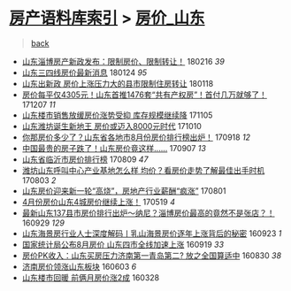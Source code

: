 [房产语料库索引](../../README.md)  > [房价_山东](房价_山东.md)
====
> [back](../README.md)

- [山东淄博房产新政发布：限制房价、限制转让！](http://jkwz.applinzi.com/ittc/7070707067143062544.html#%E5%B1%B1%E4%B8%9C%E6%B7%84%E5%8D%9A%E6%88%BF%E4%BA%A7%E6%96%B0%E6%94%BF%E5%8F%91%E5%B8%83%EF%BC%9A%E9%99%90%E5%88%B6%E6%88%BF%E4%BB%B7%E3%80%81%E9%99%90%E5%88%B6%E8%BD%AC%E8%AE%A9%EF%BC%81) 180216 *39* 
- [山东三四线房价最新消息](http://jkwz.applinzi.com/ittc/7062118019105293319.html#%E5%B1%B1%E4%B8%9C%E4%B8%89%E5%9B%9B%E7%BA%BF%E6%88%BF%E4%BB%B7%E6%9C%80%E6%96%B0%E6%B6%88%E6%81%AF) 180124 *95* 
- [山东出新政 房价上涨压力大的县市限制住房转让](http://jkwz.applinzi.com/ittc/7059843763310953489.html#%E5%B1%B1%E4%B8%9C%E5%87%BA%E6%96%B0%E6%94%BF+%E6%88%BF%E4%BB%B7%E4%B8%8A%E6%B6%A8%E5%8E%8B%E5%8A%9B%E5%A4%A7%E7%9A%84%E5%8E%BF%E5%B8%82%E9%99%90%E5%88%B6%E4%BD%8F%E6%88%BF%E8%BD%AC%E8%AE%A9) 180118  
- [房价每平仅4305元！山东首推1476套“共有产权房”！首付几万就够了！](http://jkwz.applinzi.com/ittc/7044281067366777873.html#%E6%88%BF%E4%BB%B7%E6%AF%8F%E5%B9%B3%E4%BB%854305%E5%85%83%EF%BC%81%E5%B1%B1%E4%B8%9C%E9%A6%96%E6%8E%A81476%E5%A5%97%E2%80%9C%E5%85%B1%E6%9C%89%E4%BA%A7%E6%9D%83%E6%88%BF%E2%80%9D%EF%BC%81%E9%A6%96%E4%BB%98%E5%87%A0%E4%B8%87%E5%B0%B1%E5%A4%9F%E4%BA%86%EF%BC%81) 171207 *11* 
- [山东楼市销售放缓房价涨势受抑 库存规模继续降](http://jkwz.applinzi.com/ittc/7032453750483059728.html#%E5%B1%B1%E4%B8%9C%E6%A5%BC%E5%B8%82%E9%94%80%E5%94%AE%E6%94%BE%E7%BC%93%E6%88%BF%E4%BB%B7%E6%B6%A8%E5%8A%BF%E5%8F%97%E6%8A%91+%E5%BA%93%E5%AD%98%E8%A7%84%E6%A8%A1%E7%BB%A7%E7%BB%AD%E9%99%8D) 171105  
- [山东潍坊诞生新地王 房价或迈入8000元时代](http://jkwz.applinzi.com/ittc/7022752079490319376.html#%E5%B1%B1%E4%B8%9C%E6%BD%8D%E5%9D%8A%E8%AF%9E%E7%94%9F%E6%96%B0%E5%9C%B0%E7%8E%8B+%E6%88%BF%E4%BB%B7%E6%88%96%E8%BF%88%E5%85%A58000%E5%85%83%E6%97%B6%E4%BB%A3) 171010  
- [你那房价多少了？山东省各地市8月份房价排行榜出炉！](http://jkwz.applinzi.com/ittc/7014669895319700497.html#%E4%BD%A0%E9%82%A3%E6%88%BF%E4%BB%B7%E5%A4%9A%E5%B0%91%E4%BA%86%EF%BC%9F%E5%B1%B1%E4%B8%9C%E7%9C%81%E5%90%84%E5%9C%B0%E5%B8%828%E6%9C%88%E4%BB%BD%E6%88%BF%E4%BB%B7%E6%8E%92%E8%A1%8C%E6%A6%9C%E5%87%BA%E7%82%89%EF%BC%81) 170918 *12* 
- [中国最贵的房子跌了！山东房价竟这样……](http://jkwz.applinzi.com/ittc/7010674747359364112.html#%E4%B8%AD%E5%9B%BD%E6%9C%80%E8%B4%B5%E7%9A%84%E6%88%BF%E5%AD%90%E8%B7%8C%E4%BA%86%EF%BC%81%E5%B1%B1%E4%B8%9C%E6%88%BF%E4%BB%B7%E7%AB%9F%E8%BF%99%E6%A0%B7%E2%80%A6%E2%80%A6) 170907 *13* 
- [山东省临沂市房价排行榜](http://jkwz.applinzi.com/ittc/6999743096869618705.html#%E5%B1%B1%E4%B8%9C%E7%9C%81%E4%B8%B4%E6%B2%82%E5%B8%82%E6%88%BF%E4%BB%B7%E6%8E%92%E8%A1%8C%E6%A6%9C) 170809 *47* 
- [潍坊山东呼叫中心产业基地怎么样 均价？看房价走势了解最佳出手时机](http://jkwz.applinzi.com/ittc/6997509372786508817.html#%E6%BD%8D%E5%9D%8A%E5%B1%B1%E4%B8%9C%E5%91%BC%E5%8F%AB%E4%B8%AD%E5%BF%83%E4%BA%A7%E4%B8%9A%E5%9F%BA%E5%9C%B0%E6%80%8E%E4%B9%88%E6%A0%B7+%E5%9D%87%E4%BB%B7%EF%BC%9F%E7%9C%8B%E6%88%BF%E4%BB%B7%E8%B5%B0%E5%8A%BF%E4%BA%86%E8%A7%A3%E6%9C%80%E4%BD%B3%E5%87%BA%E6%89%8B%E6%97%B6%E6%9C%BA) 170803 *2* 
- [山东房价迎来新一轮“高烧”，房地产行业薪酬“疯涨”](http://jkwz.applinzi.com/ittc/6996747956844495889.html#%E5%B1%B1%E4%B8%9C%E6%88%BF%E4%BB%B7%E8%BF%8E%E6%9D%A5%E6%96%B0%E4%B8%80%E8%BD%AE%E2%80%9C%E9%AB%98%E7%83%A7%E2%80%9D%EF%BC%8C%E6%88%BF%E5%9C%B0%E4%BA%A7%E8%A1%8C%E4%B8%9A%E8%96%AA%E9%85%AC%E2%80%9C%E7%96%AF%E6%B6%A8%E2%80%9D) 170801  
- [4月份房价山东4城房价继续上涨！](http://jkwz.applinzi.com/ittc/6969420951564321796.html#4%E6%9C%88%E4%BB%BD%E6%88%BF%E4%BB%B7%E5%B1%B1%E4%B8%9C4%E5%9F%8E%E6%88%BF%E4%BB%B7%E7%BB%A7%E7%BB%AD%E4%B8%8A%E6%B6%A8%EF%BC%81) 170519 *4* 
- [最新山东137县市房价排行出炉～纳尼？淄博房价最高的竟然不是张店？！](http://jkwz.applinzi.com/ittc/6883367244133827589.html#%E6%9C%80%E6%96%B0%E5%B1%B1%E4%B8%9C137%E5%8E%BF%E5%B8%82%E6%88%BF%E4%BB%B7%E6%8E%92%E8%A1%8C%E5%87%BA%E7%82%89%EF%BD%9E%E7%BA%B3%E5%B0%BC%EF%BC%9F%E6%B7%84%E5%8D%9A%E6%88%BF%E4%BB%B7%E6%9C%80%E9%AB%98%E7%9A%84%E7%AB%9F%E7%84%B6%E4%B8%8D%E6%98%AF%E5%BC%A0%E5%BA%97%EF%BC%9F%EF%BC%81) 160929 *129* 
- [山东海景房行业人士深度解码丨乳山海景房价逐年上涨背后的秘密](http://jkwz.applinzi.com/ittc/6881054199118300164.html#%E5%B1%B1%E4%B8%9C%E6%B5%B7%E6%99%AF%E6%88%BF%E8%A1%8C%E4%B8%9A%E4%BA%BA%E5%A3%AB%E6%B7%B1%E5%BA%A6%E8%A7%A3%E7%A0%81%E4%B8%A8%E4%B9%B3%E5%B1%B1%E6%B5%B7%E6%99%AF%E6%88%BF%E4%BB%B7%E9%80%90%E5%B9%B4%E4%B8%8A%E6%B6%A8%E8%83%8C%E5%90%8E%E7%9A%84%E7%A7%98%E5%AF%86) 160923 *1* 
- [国家统计局公布8月房价 山东四市全线加速上涨](http://jkwz.applinzi.com/ittc/6879523538767184901.html#%E5%9B%BD%E5%AE%B6%E7%BB%9F%E8%AE%A1%E5%B1%80%E5%85%AC%E5%B8%838%E6%9C%88%E6%88%BF%E4%BB%B7+%E5%B1%B1%E4%B8%9C%E5%9B%9B%E5%B8%82%E5%85%A8%E7%BA%BF%E5%8A%A0%E9%80%9F%E4%B8%8A%E6%B6%A8) 160919 *33* 
- [房价PK收入：山东买房压力济南第一青岛第二? 放之全国算适中](http://jkwz.applinzi.com/ittc/6872038872153850884.html#%E6%88%BF%E4%BB%B7PK%E6%94%B6%E5%85%A5%EF%BC%9A%E5%B1%B1%E4%B8%9C%E4%B9%B0%E6%88%BF%E5%8E%8B%E5%8A%9B%E6%B5%8E%E5%8D%97%E7%AC%AC%E4%B8%80%E9%9D%92%E5%B2%9B%E7%AC%AC%E4%BA%8C%3F+%E6%94%BE%E4%B9%8B%E5%85%A8%E5%9B%BD%E7%AE%97%E9%80%82%E4%B8%AD) 160830 *38* 
- [济南房价领涨山东板块](http://jkwz.applinzi.com/ittc/6839291222518400005.html#%E6%B5%8E%E5%8D%97%E6%88%BF%E4%BB%B7%E9%A2%86%E6%B6%A8%E5%B1%B1%E4%B8%9C%E6%9D%BF%E5%9D%97) 160603 *6* 
- [山东楼市回暖 前俩月房价涨2成](http://jkwz.applinzi.com/ittc/6814702341034869765.html#%E5%B1%B1%E4%B8%9C%E6%A5%BC%E5%B8%82%E5%9B%9E%E6%9A%96+%E5%89%8D%E4%BF%A9%E6%9C%88%E6%88%BF%E4%BB%B7%E6%B6%A82%E6%88%90) 160328  
